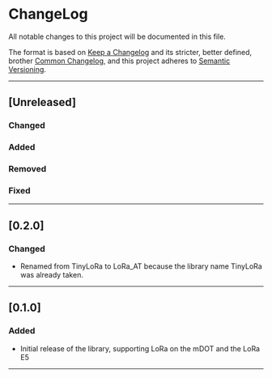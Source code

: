 # ChangeLog
All notable changes to this project will be documented in this file.

The format is based on [Keep a Changelog](https://keepachangelog.com/en/1.0.0/)
and its stricter, better defined, brother [Common Changelog](https://common-changelog.org/),
and this project adheres to [Semantic Versioning](https://semver.org/spec/v2.0.0.html).

***


## [Unreleased]

### Changed

### Added

### Removed

### Fixed

***


## [0.2.0]

### Changed
- Renamed from TinyLoRa to LoRa_AT because the library name TinyLoRa was already taken.

***


## [0.1.0]

### Added
- Initial release of the library, supporting LoRa on the mDOT and the LoRa E5

***
